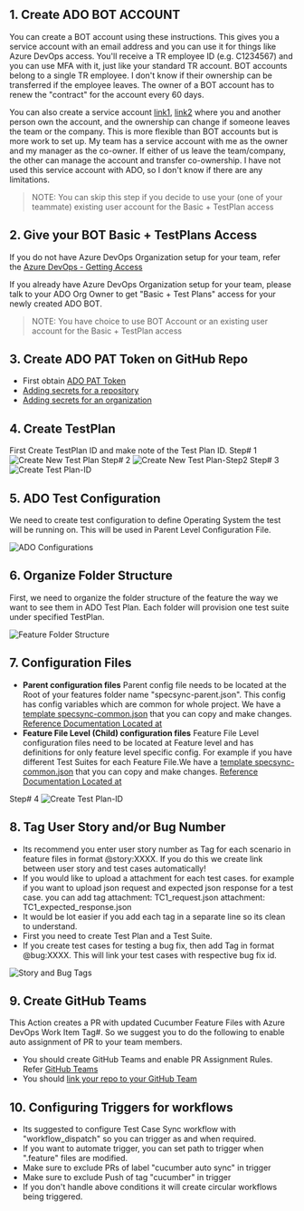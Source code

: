 
## 1. Create ADO BOT ACCOUNT

You can create a BOT account using these instructions. This gives you a service account with an email address and you can use it for things like Azure DevOps access. You'll receive a TR employee ID (e.g. C1234567) and you can use MFA with it, just like your standard TR account. BOT accounts belong to a single TR employee. I don't know if their ownership can be transferred if the employee leaves. The owner of a BOT account has to renew the "contract" for the account every 60 days. 

You can also create a service account [link1](https://identity.int.thomsonreuters.com/documents/Request_Service_account_and_functionalities.pdf), [link2](https://identity.int.thomsonreuters.com/content/topics/governance/page/non_standard_account_management) where you and another person own the account, and the ownership can change if someone leaves the team or the company. This is more flexible than BOT accounts but is more work to set up. My team has a service account with me as the owner and my manager as the co-owner. If either of us leave the team/company, the other can manage the account and transfer co-ownership. I have not used this service account with ADO, so I don't know if there are any limitations. 

>NOTE: You can skip this step if you decide to use your (one of your teammate) existing user account for the Basic + TestPlan access

## 2. Give your BOT Basic + TestPlans Access

If you do not have Azure DevOps Organization setup for your team, refer the [Azure DevOps - Getting Access](https://github.com/tr/tech-toc_live/blob/main/content/non-functional/strategy-planning/work-item-tracking/azure-devops)

If you already have Azure DevOps Organization setup for your team, please talk to your ADO Org Owner to get "Basic + Test Plans" access for your newly created ADO BOT.

>NOTE: You have choice to use BOT Account or an existing user account for the Basic + TestPlan access

## 3. Create ADO PAT Token on GitHub Repo
- First obtain [ADO PAT Token](https://learn.microsoft.com/en-us/azure/devops/organizations/accounts/use-personal-access-tokens-to-authenticate?view=azure-devops&tabs=Windows)
- [Adding secrets for a repository](https://docs.github.com/en/codespaces/managing-codespaces-for-your-organization/managing-encrypted-secrets-for-your-repository-and-organization-for-github-codespaces#adding-secrets-for-a-repository)
- [Adding secrets for an organization](https://docs.github.com/en/codespaces/managing-codespaces-for-your-organization/managing-encrypted-secrets-for-your-repository-and-organization-for-github-codespaces#adding-secrets-for-an-organization)


## 4. Create TestPlan

First Create TestPlan ID and make note of the Test Plan ID.
Step# 1
![Create New Test Plan](./images/create-new-test-plan.jpg)
Step# 2
![Create New Test Plan-Step2](./images/new-test-plan.jpg)
Step# 3
![Create Test Plan-ID](./images/test-plan-id.jpg)

## 5. ADO Test Configuration

We need to create test configuration to define Operating System the test will be running on. This will be used in Parent Level Configuration File.

![ADO Configurations](./images/ado-configurations.jpg)

## 6. Organize Folder Structure
First, we need to organize the folder structure of the feature the way we want to see them in ADO Test Plan. Each folder will provision one test suite under specified TestPlan.

![Feature Folder Structure](./images/feature-folder-structure.jpg)
## 7. Configuration Files

-   **Parent configuration files** Parent config file needs to be located at the Root of your features folder name "specsync-parent.json". This config has config variables which are common for whole project. We have a [template specsync-common.json](./specsync-templates/parent-level/specsync-parent.json) that you can copy and make changes. [Reference Documentation Located at](https://specsolutions.gitbook.io/specsync/features)
-   **Feature File Level (Child) configuration files** Feature File Level configuration files need to be located at Feature level and has definitions for only feature level specific config. For example if you have different Test Suites for each Feature File.We have a [template specsync-common.json](./specsync-templates/child-level/specsync.json) that you can copy and make changes. [Reference Documentation Located at](https://specsolutions.gitbook.io/specsync/features)

Step# 4
![Create Test Plan-ID](./images/test-plan-id.jpg)

## 8. Tag User Story and/or Bug Number

- Its recommend you enter user story number as Tag for each scenario in feature files in format @story:XXXX. If you do this we create link between user story and test cases automatically!
- If you would like to upload a attachment for each test cases. for example if you want to upload json request and expected json response for a test case. you can add tag attachment: TC1_request.json attachment: TC1_expected_response.json
- It would be lot easier if you add each tag in a separate line so its clean to understand.
- First you need to create Test Plan and a Test Suite.
- If you create test cases for testing a bug fix, then add Tag in format @bug:XXXX. This will link your test cases with respective bug fix id.

![Story and Bug Tags](./images/story-bug-tags.jpg)

## 9. Create GitHub Teams
This Action creates a PR with updated Cucumber Feature Files with Azure DevOps Work Item Tag#. So we suggest you to do the following to enable auto assignment of PR to your team members.
- You should create GitHub Teams and enable PR Assignment Rules. Refer [GitHub Teams](https://docs.github.com/en/organizations/organizing-members-into-teams/managing-code-review-settings-for-your-team)
- You should [link your repo to your GitHub Team](https://docs.github.com/en/repositories/managing-your-repositorys-settings-and-features/managing-repository-settings/managing-teams-and-people-with-access-to-your-repository)

## 10. Configuring Triggers for workflows

- Its suggested to configure Test Case Sync workflow with "workflow_dispatch" so you can trigger as and when required. 
- If you want to automate trigger, you can set path to trigger when ".feature" files are modified.
- Make sure to exclude PRs of label "cucumber auto sync" in trigger
- Make sure to exclude Push of tag "cucumber" in trigger
- If you don't handle above conditions it will create circular workflows being triggered.

